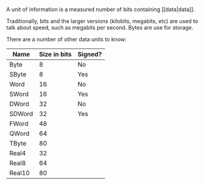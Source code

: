 A unit of information is a measured number of bits containing [[data|data]].

Traditionally, bits and the larger versions (kilobits, megabits, etc) are used to talk about speed, such as megabits per second. Bytes are use for storage.

There are a number of other data units to know:

| Name   | Size in bits | Signed? |
| ------ | ------------ | ------- |
| Byte   | 8            | No      |
| SByte  | 8            | Yes     |
| Word   | 16           | No      |
| SWord  | 16           | Yes     |
| DWord  | 32           | No      |
| SDWord | 32           | Yes     |
| FWord  | 48           |  |
| QWord  | 64           |  |
| TByte  | 80           |  |
| Real4  | 32           |  |
| Real8  | 64           |  |
| Real10 | 80           |         |
